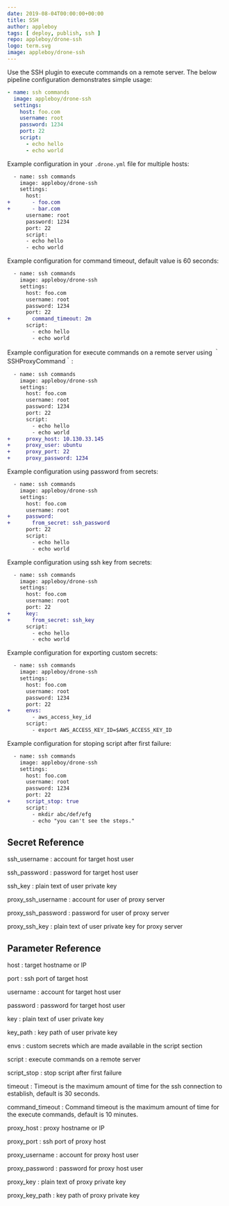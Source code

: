 ```yaml
---
date: 2019-08-04T00:00:00+00:00
title: SSH
author: appleboy
tags: [ deploy, publish, ssh ]
repo: appleboy/drone-ssh
logo: term.svg
image: appleboy/drone-ssh
---
```


Use the SSH plugin to execute commands on a remote server. The below pipeline configuration demonstrates simple usage:

```yaml
- name: ssh commands
  image: appleboy/drone-ssh
  settings:
    host: foo.com
    username: root
    password: 1234
    port: 22
    script:
      - echo hello
      - echo world
```

Example configuration in your `.drone.yml` file for multiple hosts:

```diff
  - name: ssh commands
    image: appleboy/drone-ssh
    settings:
      host:
+       - foo.com
+       - bar.com
      username: root
      password: 1234
      port: 22
      script:
      - echo hello
      - echo world
```

Example configuration for command timeout, default value is 60 seconds:

```diff
  - name: ssh commands
    image: appleboy/drone-ssh
    settings:
      host: foo.com
      username: root
      password: 1234
      port: 22
+       command_timeout: 2m
      script:
        - echo hello
        - echo world
```

Example configuration for execute commands on a remote server using ｀SSHProxyCommand｀:

```diff
  - name: ssh commands
    image: appleboy/drone-ssh
    settings:
      host: foo.com
      username: root
      password: 1234
      port: 22
      script:
        - echo hello
        - echo world
+     proxy_host: 10.130.33.145
+     proxy_user: ubuntu
+     proxy_port: 22
+     proxy_password: 1234
```

Example configuration using password from secrets:

```diff
  - name: ssh commands
    image: appleboy/drone-ssh
    settings:
      host: foo.com
      username: root
+     password:
+       from_secret: ssh_password
      port: 22
      script:
        - echo hello
        - echo world
```

Example configuration using ssh key from secrets:

```diff
  - name: ssh commands
    image: appleboy/drone-ssh
    settings:
      host: foo.com
      username: root
      port: 22
+     key:
+       from_secret: ssh_key
      script:
        - echo hello
        - echo world
```

Example configuration for exporting custom secrets:

```diff
  - name: ssh commands
    image: appleboy/drone-ssh
    settings:
      host: foo.com
      username: root
      password: 1234
      port: 22
+     envs:
        - aws_access_key_id
      script:
        - export AWS_ACCESS_KEY_ID=$AWS_ACCESS_KEY_ID
```

Example configuration for stoping script after first failure:

```diff
  - name: ssh commands
    image: appleboy/drone-ssh
    settings:
      host: foo.com
      username: root
      password: 1234
      port: 22
+     script_stop: true
      script:
        - mkdir abc/def/efg
        - echo "you can't see the steps."
```

## Secret Reference

ssh_username
: account for target host user

ssh_password
: password for target host user

ssh_key
: plain text of user private key

proxy_ssh_username
: account for user of proxy server

proxy_ssh_password
: password for user of proxy server

proxy_ssh_key
: plain text of user private key for proxy server

## Parameter Reference

host
: target hostname or IP

port
: ssh port of target host

username
: account for target host user

password
: password for target host user

key
: plain text of user private key

key_path
: key path of user private key

envs
: custom secrets which are made available in the script section

script
: execute commands on a remote server

script_stop
: stop script after first failure

timeout
: Timeout is the maximum amount of time for the ssh connection to establish, default is 30 seconds.

command_timeout
: Command timeout is the maximum amount of time for the execute commands, default is 10 minutes.

proxy_host
: proxy hostname or IP

proxy_port
: ssh port of proxy host

proxy_username
: account for proxy host user

proxy_password
: password for proxy host user

proxy_key
: plain text of proxy private key

proxy_key_path
: key path of proxy private key
